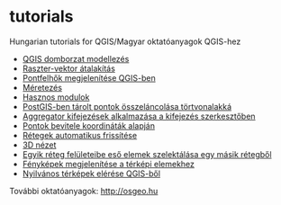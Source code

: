 # tutorials
Hungarian tutorials for QGIS/Magyar oktatóanyagok QGIS-hez

* [QGIS domborzat modellezés](docs/dtm.rst)
* [Raszter-vektor átalakítás](docs/r2v.rst)
* [Pontfelhők megjelenítése QGIS-ben](docs/pointcloud.rst)
* [Méretezés](docs/meretezes.rst)
* [Hasznos modulok](docs/useful_plugins.rst)
* [PostGIS-ben tárolt pontok összeláncolása törtvonalakká](docs/pg_pontok.rst)
* [Aggregator kifejezések alkalmazása a kifejezés szerkesztőben](docs/aggregator.rst)
* [Pontok bevitele koordináták alapján](docs/koordinata_bevitel.rst)
* [Rétegek automatikus frissítése](docs/reteg_frissites.rst)
* [3D nézet](docs/3dview.rst)
* [Egyik réteg felületeibe eső elemek szelektálása egy másik rétegből](docs/kivalaszt.rst)
* [Fényképek megjelenítése a térképi elemekhez](docs/foto.rst)
* [Nyilvános térképek elérése QGIS-ből](docs/wms_szolg.rst)

További oktatóanyagok:
http://osgeo.hu
